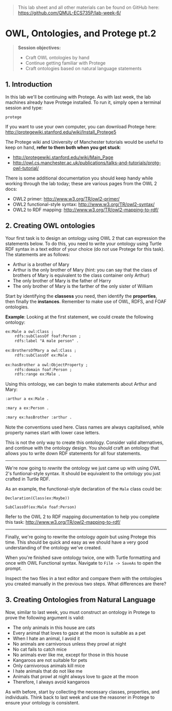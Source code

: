 > This lab sheet and all other materials can be found on GitHub here: https://github.com/QMUL-ECS735P/lab-week-6/

# OWL, Ontologies, and Protege pt.2
> **Session objectives:**
>   - Craft OWL ontologies by hand
>   - Continue getting familiar with Protege
>   - Craft ontologies based on natural language statements

## 1. Introduction
In this lab we'll be continuing with Protege. As with last week, the lab machines already have Protege installed. To run it, simply open a terminal session and type:

```
protege
```

If you want to use your own computer, you can download Protege here: http://protegewiki.stanford.edu/wiki/Install_Protege5

The Protege wiki and University of Manchester tutorials would be useful to keep on hand, **refer to them both when you get stuck**:
  - http://protegewiki.stanford.edu/wiki/Main_Page
  - http://owl.cs.manchester.ac.uk/publications/talks-and-tutorials/protg-owl-tutorial/
  
There is some additional documentation you should keep handy while working through the lab today; these are various pages from the OWL 2 docs:
  - OWL2 primer: http://www.w3.org/TR/owl2-primer/
  - OWL2 functional-style syntax: http://www.w3.org/TR/owl2-syntax/
  - OWL2 to RDF mapping: http://www.w3.org/TR/owl2-mapping-to-rdf/
  
## 2. Creating OWL ontologies
Your first task is to design an ontology using OWL 2 that can expression the statements below. To do this, you need to write your ontology using Turtle RDF syntax in a text editor of your choice (do _not_ use Protege for this task). The statements are as follows:

- Arthur is a brother of Mary
- Arthur is the only brother of Mary (hint: you can say that the class of brothers of Mary is equivalent to the class container only Arthur)
- The only brother of Mary is the father of Harry
- The only brother of Mary is the farther of the only sister of William

Start by identifying the **classess** you need, then identify the **properties**, then finally the **instances**. Remember to make use of OWL, RDFS, and FOAF ontologies.

**Example**: Looking at the first statement, we could create the following ontology:

```rdf
ex:Male a owl:Class ;
    rdfs:subClassOf foaf:Person ;
    rdfs:label "A male person" .
    
ex:BrothersOfMary a owl:Class ;
    rdfs:subClassOf ex:Male .
    
ex:hasBrother a owl:ObjectProperty ;
    rdfs:domain foaf:Person ;
    rdfs:range ex:Male .
```

Using this ontology, we can begin to make statements about Arthur and Mary:

```rdf
:arthur a ex:Male .

:mary a ex:Person .

:mary ex:hasBrother :arthur .
```

Note the conventions used here. Class names are always capitalised, while property names start with lower case letters. 

This is not the only way to create this ontology. Consider valid alternatives, and continue with the ontology design. You should craft an ontology that allows you to write down RDF statements for all four statements.

---

We're now going to *rewrite* the ontology we just came up with using OWL 2's funtional-style syntax. It should be equivalent to the ontology you just crafted in Turtle RDF.

As an example, the functional-style declaration of the `Male` class could be:

```owl
Declaration(Class(ex:Maybe))

SubClassOf(ex:Male foaf:Person)
```

Refer to the OWL 2 to RDF mapping documentation to help you complete this task: http://www.w3.org/TR/owl2-mapping-to-rdf/

---

Finally, we're going to rewrite the ontology *again* but using Protege this time. This should be quick and easy as we should have a very good understanding of the ontology we've created.

When you're finished save ontology twice, one with Turtle formatting and once with OWL Functional syntax. Navigate to `File -> SaveAs` to open the prompt.

Inspect the two files in a text editor and compare them with the ontologies you created manually in the previous two steps. What differences are there?

## 3. Creating Ontologies from Natural Language
Now, similar to last week, you must construct an ontology in Protege to prove the following argument is valid:

- The only animals in this house are cats
- Every animal that loves to gaze at the moon is suitable as a pet
- When I hate an animal, I avoid it
- No animals are carnivorous unless they prowl at night
- No cat fails to catch mice
- No animals ever like me, except for those in this house
- Kangaroos are not suitable for pets
- Only carnivorous animals kill mice
- I hate animals that do not like me
- Animals that prowl at night always love to gaze at the moon
- Therefore, I always avoid kangaroos

As with before, start by collecting the necessary classes, properties, and individuals. Think back to last week and use the reasoner in Protege to ensure your ontology is consistent.
